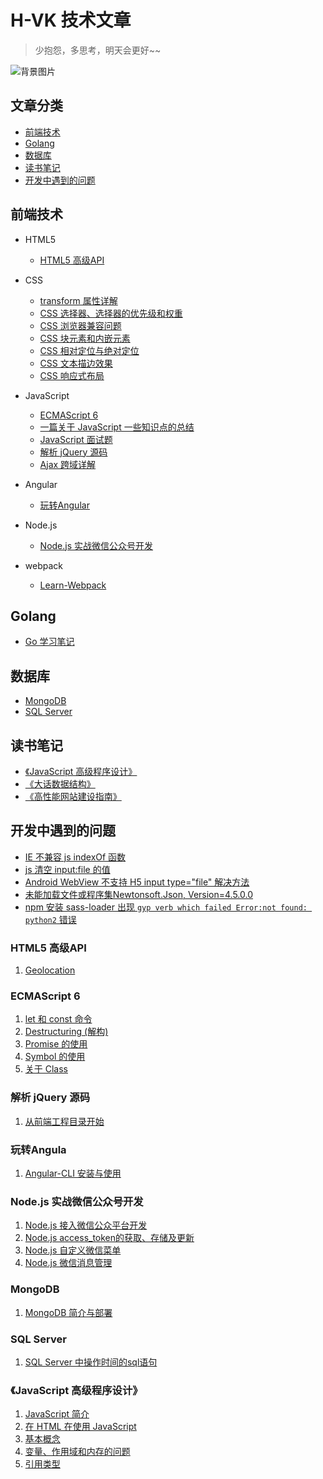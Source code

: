 # H-VK 技术文章  
> 少抱怨，多思考，明天会更好~~

![背景图片](https://github.com/SilenceHVK/Articles/raw/master/assets/images/bgImages/bg2.jpg)    
 
## 文章分类

- [前端技术](#user-content-前端技术) 
- [Golang](#user-content-golang)
- [数据库](#user-content-数据库)
- [读书笔记](#user-content-读书笔记)  
- [开发中遇到的问题](#user-content-开发中遇到的问题)

## 前端技术 

- HTML5
	- [HTML5 高级API](#user-content-html5-高级api) 
	
- CSS
	- [transform 属性详解](https://github.com/SilenceHVK/articles/issues/10)
	- [CSS 选择器、选择器的优先级和权重](https://github.com/SilenceHVK/articles/issues/19)
	- [CSS 浏览器兼容问题](https://github.com/SilenceHVK/articles/issues/23)
	- [CSS 块元素和内嵌元素](https://github.com/SilenceHVK/articles/issues/24)
	- [CSS 相对定位与绝对定位](https://github.com/SilenceHVK/articles/issues/25)
	- [CSS 文本描边效果](https://github.com/SilenceHVK/articles/issues/32)
	- [CSS 响应式布局](https://github.com/SilenceHVK/articles/issues/36)
	
- JavaScript
	- [ECMAScript 6](#ecmascript-6)
	- [一篇关于 JavaScript 一些知识点的总结](https://github.com/SilenceHVK/articles/issues/16)
	- [JavaScript 面试题](https://github.com/SilenceHVK/articles/issues/18)
	- [解析 jQuery 源码](#user-content-解析-jquery-源码)
	- [Ajax 跨域详解](https://github.com/SilenceHVK/articles/issues/35)
- Angular
	- [玩转Angular](#user-content-玩转angula)
- Node.js
	- [Node.js 实战微信公众号开发](#user-content-nodejs-实战微信公众号开发)	
- webpack
	- [Learn-Webpack](https://github.com/SilenceHVK/articles/issues/20)

## Golang

- [Go 学习笔记](https://github.com/SilenceHVK/articles/issues/37)

## 数据库

- [MongoDB](#mongodb)   
- [SQL Server](#sql-server)


## 读书笔记

- [《JavaScript 高级程序设计》](#javascript-高级程序设计)  
- [《大话数据结构》](https://github.com/SilenceHVK/articles/issues/38)
- [《高性能网站建设指南》](https://github.com/SilenceHVK/articles/issues/39)

## 开发中遇到的问题

- [IE 不兼容 js indexOf 函数](https://github.com/SilenceHVK/articles/issues/13)
- [js 清空 input:file 的值](https://github.com/SilenceHVK/articles/issues/14)
- [Android WebView 不支持 H5 input type="file" 解决方法](https://github.com/SilenceHVK/articles/issues/11)
- [未能加载文件或程序集Newtonsoft.Json, Version=4.5.0.0](https://github.com/SilenceHVK/articles/issues/12)
- [npm 安装 sass-loader 出现 ```gyp verb which failed Error:not found: python2``` 错误](https://github.com/SilenceHVK/articles/issues/40)

### HTML5 高级API

1. [Geolocation](https://github.com/SilenceHVK/articles/issues/33)

### ECMAScript 6

1. [let 和 const 命令](https://github.com/SilenceHVK/articles/issues/1)
2. [Destructuring (解构)](https://github.com/SilenceHVK/articles/issues/2)
3. [Promise 的使用](https://github.com/SilenceHVK/articles/issues/27)
4. [Symbol 的使用](https://github.com/SilenceHVK/articles/issues/28)
5. [关于 Class](https://github.com/SilenceHVK/articles/issues/30)

### 解析 jQuery 源码

1. [从前端工程目录开始](https://github.com/SilenceHVK/articles/issues/34)

### 玩转Angula 

1. [Angular-CLI 安装与使用](https://github.com/SilenceHVK/articles/issues/31)

### Node.js 实战微信公众号开发

1. [Node.js 接入微信公众平台开发](https://github.com/SilenceHVK/articles/issues/4)
2. [Node.js access_token的获取、存储及更新](https://github.com/SilenceHVK/articles/issues/5)
3. [Node.js 自定义微信菜单](https://github.com/SilenceHVK/articles/issues/6)
4. [Node.js 微信消息管理](https://github.com/SilenceHVK/articles/issues/7)

### MongoDB

1. [MongoDB 简介与部署](https://github.com/SilenceHVK/articles/issues/3)

### SQL Server

1. [SQL Server 中操作时间的sql语句](https://github.com/SilenceHVK/articles/issues/17)

### 《JavaScript 高级程序设计》

1. [JavaScript 简介](https://github.com/SilenceHVK/articles/issues/8)
2. [在 HTML 在使用 JavaScript](https://github.com/SilenceHVK/articles/issues/9)
3. [基本概念](https://github.com/SilenceHVK/articles/issues/15)
4. [变量、作用域和内存的问题](https://github.com/SilenceHVK/articles/issues/22)
5. [引用类型](https://github.com/SilenceHVK/articles/issues/29)  
